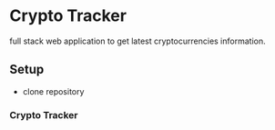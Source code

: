 # Crypto Tracker
full stack web application to get latest cryptocurrencies information.

## Setup
- clone repository 
### Crypto Tracker 



